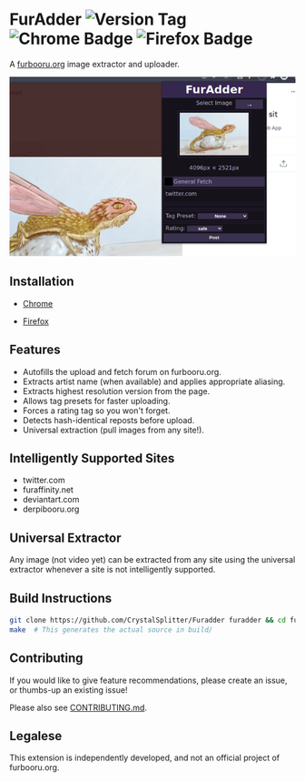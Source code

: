 # FurAdder ![Version Tag](https://img.shields.io/github/v/tag/CrystalSplitter/Furadder?label=latest%20tag) ![Chrome Badge](https://img.shields.io/chrome-web-store/v/hkipilhknmjcgipemfdgbeahoopaiaac) ![Firefox Badge](https://img.shields.io/amo/v/Furadder)

A [furbooru.org](https://furbooru.org) image extractor and uploader.

![screenshot_v0.3](media/screenshot_v0.3.png)

## Installation

- [Chrome](https://chrome.google.com/webstore/detail/furadder/hkipilhknmjcgipemfdgbeahoopaiaac)

- [Firefox](https://addons.mozilla.org/en-US/firefox/addon/furadder)

## Features

- Autofills the upload and fetch forum on furbooru.org.
- Extracts artist name (when available) and applies appropriate aliasing.
- Extracts highest resolution version from the page.
- Allows tag presets for faster uploading.
- Forces a rating tag so you won't forget.
- Detects hash-identical reposts before upload.
- Universal extraction (pull images from any site!).

## Intelligently Supported Sites

- twitter.com
- furaffinity.net
- deviantart.com
- derpibooru.org

## Universal Extractor

Any image (not video yet) can be extracted from any site using the
universal extractor whenever a site is not intelligently supported.

## Build Instructions

```bash
git clone https://github.com/CrystalSplitter/Furadder furadder && cd furadder
make  # This generates the actual source in build/
```

## Contributing

If you would like to give feature recommendations,
please create an issue, or thumbs-up an existing issue!

Please also see [CONTRIBUTING.md](CONTRIBUTING.md).

## Legalese

This extension is independently developed, and not an official project of furbooru.org.
